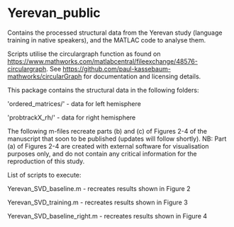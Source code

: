 # Yerevan_public

Contains the processed structural data from the Yerevan study (language training in native speakers), and the MATLAC code to analyse them.


Scripts utilise the circulargraph function as found on https://www.mathworks.com/matlabcentral/fileexchange/48576-circulargraph. See https://github.com/paul-kassebaum-mathworks/circularGraph for documentation and licensing details.


This package contains the structural data in the following folders:

'ordered_matrices/' - data for left hemisphere

'probtrackX_rh/'    - data for right hemisphere


The following m-files recreate parts (b) and (c) of Figures 2-4 of the manuscript that soon to be published (updates will follow shortly). NB: Part (a) of Figures 2-4 are created with external software for visualisation purposes only, and do not contain any critical information for the reproduction of this study.


List of scripts to execute:

Yerevan_SVD_baseline.m        - recreates results shown in Figure 2

Yerevan_SVD_training.m        - recreates results shown in Figure 3

Yerevan_SVD_baseline_right.m  - recreates results shown in Figure 4
